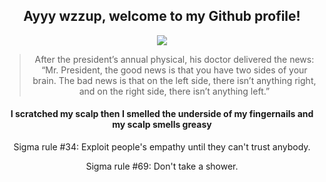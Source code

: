 <div align="center">
  <h2>Ayyy wzzup, welcome to my Github profile!</h2>
  <img src="https://readme-typing-svg.herokuapp.com/?font=courier+new&color=0BF700&lines=You+are+what+you+eat,;eat+is+what+you+are.%20" />
  <blockquote>After the president’s annual physical, his doctor delivered the news: “Mr. President, the good news is that you have two sides of your brain. The bad news is that on the left side, there isn’t anything right, and on the right side, there isn’t anything left.”</blockquote>
  <h4>I scratched my scalp then I smelled the underside of my fingernails and my scalp smells greasy</h4>
  <div align="vertical">
  <h10>Sigma rule #34: Exploit people's empathy until they can't trust anybody.</h10>
  
  <h10>Sigma rule #69: Don't take a shower.</h10>
